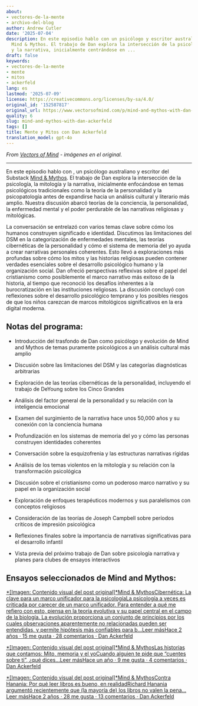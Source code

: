 ```yaml
---
about:
- vectores-de-la-mente
- archivo-del-blog
author: Andrew Cutler
date: '2025-07-04'
description: En este episodio hablo con un psicólogo y escritor australiano del Substack
  Mind & Mythos. El trabajo de Dan explora la intersección de la psicología, la mitología
  y la narrativa, inicialmente centrándose en ...
draft: false
keywords:
- vectores-de-la-mente
- mente
- mitos
- ackerfeld
lang: es
lastmod: '2025-07-09'
license: https://creativecommons.org/licenses/by-sa/4.0/
original_id: '152587817'
original_url: https://www.vectorsofmind.com/p/mind-and-mythos-with-dan-ackerfeld
quality: 6
slug: mind-and-mythos-with-dan-ackerfeld
tags: []
title: Mente y Mitos con Dan Ackerfeld
translation_model: gpt-4o
---
```


*From [Vectors of Mind](https://www.vectorsofmind.com/p/mind-and-mythos-with-dan-ackerfeld) - imágenes en el original.*

---

En este episodio hablo con , un psicólogo australiano y escritor del Substack [Mind & Mythos](https://mindandmythos.substack.com). El trabajo de Dan explora la intersección de la psicología, la mitología y la narrativa, inicialmente enfocándose en temas psicológicos tradicionales como la teoría de la personalidad y la psicopatología antes de expandirse hacia un análisis cultural y literario más amplio. Nuestra discusión abarcó teorías de la conciencia, la personalidad, la enfermedad mental y el poder perdurable de las narrativas religiosas y mitológicas.

La conversación se entrelazó con varios temas clave sobre cómo los humanos construyen significado e identidad. Discutimos las limitaciones del DSM en la categorización de enfermedades mentales, las teorías cibernéticas de la personalidad y cómo el sistema de memoria del yo ayuda a crear narrativas personales coherentes. Esto llevó a exploraciones más profundas sobre cómo los mitos y las historias religiosas pueden contener verdades esenciales sobre el desarrollo psicológico humano y la organización social. Dan ofreció perspectivas reflexivas sobre el papel del cristianismo como posiblemente el marco narrativo más exitoso de la historia, al tiempo que reconoció los desafíos inherentes a la burocratización en las instituciones religiosas. La discusión concluyó con reflexiones sobre el desarrollo psicológico temprano y los posibles riesgos de que los niños carezcan de marcos mitológicos significativos en la era digital moderna.

## Notas del programa:

  * Introducción del trasfondo de Dan como psicólogo y evolución de Mind and Mythos de temas puramente psicológicos a un análisis cultural más amplio

  * Discusión sobre las limitaciones del DSM y las categorías diagnósticas arbitrarias

  * Exploración de las teorías cibernéticas de la personalidad, incluyendo el trabajo de DeYoung sobre los Cinco Grandes

  * Análisis del factor general de la personalidad y su relación con la inteligencia emocional

  * Examen del surgimiento de la narrativa hace unos 50,000 años y su conexión con la conciencia humana

  * Profundización en los sistemas de memoria del yo y cómo las personas construyen identidades coherentes

  * Conversación sobre la esquizofrenia y las estructuras narrativas rígidas

  * Análisis de los temas violentos en la mitología y su relación con la transformación psicológica

  * Discusión sobre el cristianismo como un poderoso marco narrativo y su papel en la organización social

  * Exploración de enfoques terapéuticos modernos y sus paralelismos con conceptos religiosos

  * Consideración de las teorías de Joseph Campbell sobre períodos críticos de impresión psicológica

  * Reflexiones finales sobre la importancia de narrativas significativas para el desarrollo infantil

  * Vista previa del próximo trabajo de Dan sobre psicología narrativa y planes para clubes de ensayos interactivos

## Ensayos seleccionados de Mind and Mythos:

[*[Imagen: Contenido visual del post original]*Mind & MythosCibernética: La clave para un marco unificador para la psicologíaLa psicología a veces es criticada por carecer de un marco unificador. Para entender a qué me refiero con esto, piensa en la teoría evolutiva y su papel central en el campo de la biología. La evolución proporciona un conjunto de principios por los cuales observaciones aparentemente no relacionadas pueden ser entendidas, y permite hipótesis más confiables para b…Leer másHace 2 años · 15 me gusta · 28 comentarios · Dan Ackerfeld](https://mindandmythos.substack.com/p/cybernetics-the-key-to-a-unifying?utm_source=substack&utm_campaign=post_embed&utm_medium=web)

[*[Imagen: Contenido visual del post original]*Mind & MythosLas historias que contamos: Mito, memoria y el yoCuando alguien te pide que “cuentes sobre ti”, ¿qué dices…Leer másHace un año · 9 me gusta · 4 comentarios · Dan Ackerfeld](https://mindandmythos.substack.com/p/the-stories-we-tell-myth-memory-and?utm_source=substack&utm_campaign=post_embed&utm_medium=web)

[*[Imagen: Contenido visual del post original]*Mind & MythosContra Hanania: Por qué leer libros es bueno, en realidadRichard Hanania argumentó recientemente que (la mayoría de) los libros no valen la pena…Leer másHace 2 años · 28 me gusta · 13 comentarios · Dan Ackerfeld](https://mindandmythos.substack.com/p/contra-hanania-why-reading-books?utm_source=substack&utm_campaign=post_embed&utm_medium=web)
